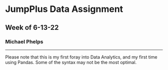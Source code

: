 # JumpPlus Data Assignment
## Week of 6-13-22
### Michael Phelps
---
Please note that this is my first foray into Data Analytics, and my first time using Pandas. Some of the syntax may not be the most optimal.

